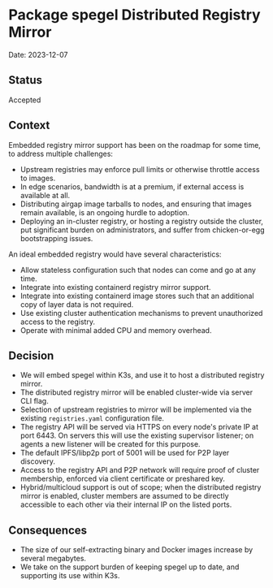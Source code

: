 # Package spegel Distributed Registry Mirror

Date: 2023-12-07

## Status

Accepted

## Context

Embedded registry mirror support has been on the roadmap for some time, to address multiple challenges:
* Upstream registries may enforce pull limits or otherwise throttle access to images.
* In edge scenarios, bandwidth is at a premium, if external access is available at all.
* Distributing airgap image tarballs to nodes, and ensuring that images remain available, is an ongoing
  hurdle to adoption.
* Deploying an in-cluster registry, or hosting a registry outside the cluster, put significant
  burden on administrators, and suffer from chicken-or-egg bootstrapping issues.

An ideal embedded registry would have several characteristics:
* Allow stateless configuration such that nodes can come and go at any time.
* Integrate into existing containerd registry mirror support.
* Integrate into existing containerd image stores such that an additional copy of layer data is not required.
* Use existing cluster authentication mechanisms to prevent unauthorized access to the registry.
* Operate with minimal added CPU and memory overhead.

## Decision

* We will embed spegel within K3s, and use it to host a distributed registry mirror.
* The distributed registry mirror will be enabled cluster-wide via server CLI flag.
* Selection of upstream registries to mirror will be implemented via the existing `registries.yaml`
configuration file.
* The registry API will be served via HTTPS on every node's private IP at port 6443. On servers this will
use the existing supervisor listener; on agents a new listener will be created for this purpose.
* The default IPFS/libp2p port of 5001 will be used for P2P layer discovery.
* Access to the registry API and P2P network will require proof of cluster membership, enforced via
client certificate or preshared key.
* Hybrid/multicloud support is out of scope; when the distributed registry mirror is enabled, cluster
members are assumed to be directly accessible to each other via their internal IP on the listed ports.

## Consequences

* The size of our self-extracting binary and Docker images increase by several megabytes.
* We take on the support burden of keeping spegel up to date, and supporting its use within K3s.
